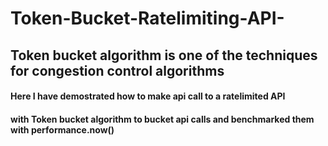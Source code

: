 # Token-Bucket-Ratelimiting-API-
## Token bucket algorithm is one of the techniques for congestion control algorithms

#### Here I have demostrated how to make api call to a ratelimited API
#### with Token bucket algorithm to bucket api calls and benchmarked them with performance.now()

